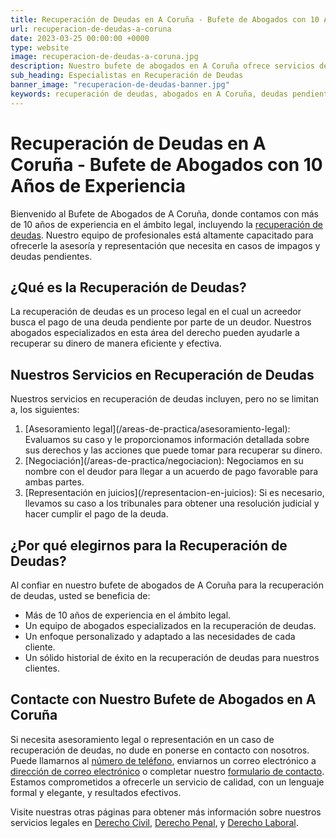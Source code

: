 ```yaml
---
title: Recuperación de Deudas en A Coruña - Bufete de Abogados con 10 Años de Experiencia
url: recuperacion-de-deudas-a-coruna
date: 2023-03-25 00:00:00 +0000
type: website
image: recuperacion-de-deudas-a-coruna.jpg
description: Nuestro bufete de abogados en A Coruña ofrece servicios de recuperación de deudas con más de 10 años de experiencia. Contacte con nuestros profesionales para recibir asesoramiento y representación legal en casos de impagos y deudas pendientes.
sub_heading: Especialistas en Recuperación de Deudas
banner_image: "recuperacion-de-deudas-banner.jpg"
keywords: recuperación de deudas, abogados en A Coruña, deudas pendientes, impagos, asesoramiento legal, negociación, representación en juicios
---
```



# Recuperación de Deudas en A Coruña - Bufete de Abogados con 10 Años de Experiencia

Bienvenido al Bufete de Abogados de A Coruña, donde contamos con más de 10 años de experiencia en el ámbito legal, incluyendo la [recuperación de deudas](/areas-de-practica/recuperacion-de-deudas). Nuestro equipo de profesionales está altamente capacitado para ofrecerle la asesoría y representación que necesita en casos de impagos y deudas pendientes.

## ¿Qué es la Recuperación de Deudas?

La recuperación de deudas es un proceso legal en el cual un acreedor busca el pago de una deuda pendiente por parte de un deudor. Nuestros abogados especializados en esta área del derecho pueden ayudarle a recuperar su dinero de manera eficiente y efectiva.

## Nuestros Servicios en Recuperación de Deudas

Nuestros servicios en recuperación de deudas incluyen, pero no se limitan a, los siguientes:

1. \[Asesoramiento legal\](/areas-de-practica/asesoramiento-legal): Evaluamos su caso y le proporcionamos información detallada sobre sus derechos y las acciones que puede tomar para recuperar su dinero.
2. \[Negociación\](/areas-de-practica/negociacion): Negociamos en su nombre con el deudor para llegar a un acuerdo de pago favorable para ambas partes.
3. \[Representación en juicios\](/representacion-en-juicios): Si es necesario, llevamos su caso a los tribunales para obtener una resolución judicial y hacer cumplir el pago de la deuda.

## ¿Por qué elegirnos para la Recuperación de Deudas?

Al confiar en nuestro bufete de abogados de A Coruña para la recuperación de deudas, usted se beneficia de:

- Más de 10 años de experiencia en el ámbito legal.
- Un equipo de abogados especializados en la recuperación de deudas.
- Un enfoque personalizado y adaptado a las necesidades de cada cliente.
- Un sólido historial de éxito en la recuperación de deudas para nuestros clientes.

## Contacte con Nuestro Bufete de Abogados en A Coruña

Si necesita asesoramiento legal o representación en un caso de recuperación de deudas, no dude en ponerse en contacto con nosotros. Puede llamarnos al [número de teléfono](tel:numero-de-telefono), enviarnos un correo electrónico a [dirección de correo electrónico](mailto:correo-electronico) o completar nuestro [formulario de contacto](url-formulario-contacto). Estamos comprometidos a ofrecerle un servicio de calidad, con un lenguaje formal y elegante, y resultados efectivos.

Visite nuestras otras páginas para obtener más información sobre nuestros servicios legales en [Derecho Civil](/areas-de-practica/derecho-civil), [Derecho Penal](/areas-de-practica/derecho-penal), y [Derecho Laboral](/areas-de-practica/derecho-laboral).
